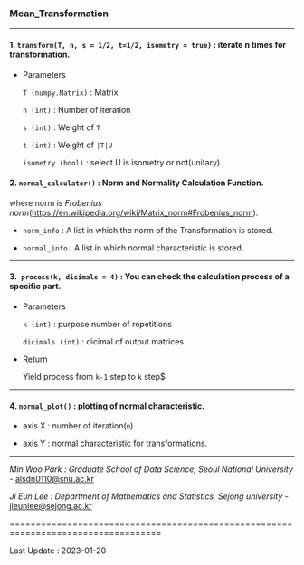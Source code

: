 

### Mean_Transformation

---

#### 1. `transform(T, n, s = 1/2, t=1/2, isometry = true)` : iterate n times for transformation.

- Parameters
    
    `T (numpy.Matrix)` : Matrix

    `n (int)` : Number of iteration

    `s (int)`  : Weight of `T` 
    
    `t (int)`  : Weight of `|T|U` 

    `isometry (bool)` : select U is isometry or not(unitary) 

 
#### 2. `normal_calculator()` : Norm and Normality Calculation Function.

where norm is *Frobenius norm*(https://en.wikipedia.org/wiki/Matrix_norm#Frobenius_norm).

- `norm_info` : A list in which the norm of the Transformation is stored.
   
- `normal_info` : A list in which normal characteristic is stored.

---

#### 3.` process(k, dicimals = 4)` : You can check the calculation process of a specific part.
    
- Parameters

   `k (int)` : purpose number of repetitions 

    `dicimals (int)` : dicimal of output matrices 

- Return

    Yield process from `k-1` step to `k` step$

---

#### 4. `normal_plot()` : plotting of normal characteristic.
   
- axis X : number of iteration(`n`)
   
- axis Y : normal characteristic for transformations.

---
*Min Woo Park : Graduate School of Data Science, Seoul National University* - alsdn0110@snu.ac.kr 

*Ji Eun Lee : Department of Mathematics and Statistics, Sejong university* - jieunlee@sejong.ac.kr


===================================================================================


Last Update : 2023-01-20










